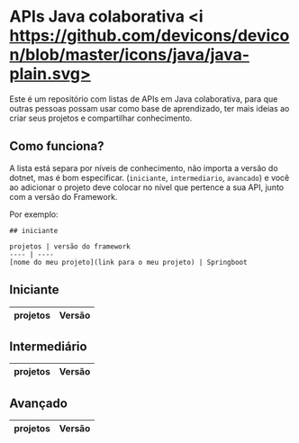 # APIs Java colaborativa <i https://github.com/devicons/devicon/blob/master/icons/java/java-plain.svg> </a> 

Este é um repositório com listas de APIs em Java colaborativa, para que outras pessoas possam usar como base de aprendizado, ter mais ideias ao criar seus projetos e compartilhar conhecimento.


## Como funciona?

A lista está separa por níveis de conhecimento, não importa a versão do dotnet, mas é bom especificar. (`iniciante`, `intermediario`, `avancado`) e você ao adicionar o projeto deve colocar no nível que pertence a sua API, junto com a versão do Framework.

Por exemplo:

```
## iniciante

projetos | versão do framework
---- | ----
[nome do meu projeto](link para o meu projeto) | Springboot
```

## Iniciante

projetos | Versão
---- | ----



## Intermediário

projetos | Versão
---- | ----


## Avançado

projetos | Versão
---- | ----




